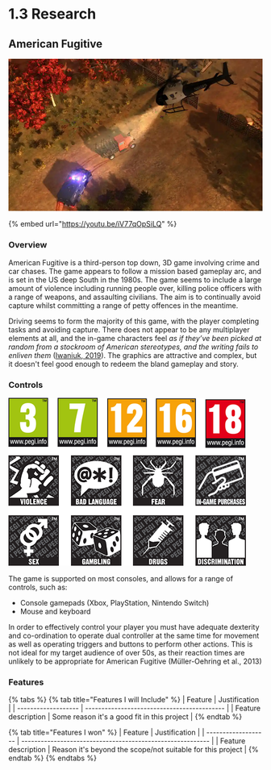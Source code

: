 # 1.3 Research

## American Fugitive

![A chase scene from American Fugitive](<../.gitbook/assets/image (6).png>)

{% embed url="https://youtu.be/iV77qOpSiLQ" %}

### Overview

American Fugitive is a third-person top down, 3D game involving crime and car chases. The game appears to follow a mission based gameplay arc, and is set in the US deep South in the 1980s. The game seems to include a large amount of violence including running people over, killing police officers with a range of weapons, and assaulting civilians. The aim is to continually avoid capture whilst committing a range of petty offences in the meantime.&#x20;

Driving seems to form the majority of this game, with the player completing tasks and avoiding capture. There does not appear to be any multiplayer elements at all, and the in-game characters feel _as if they’ve been picked at random from a stockroom of American stereotypes, and the writing fails to enliven them_ ([Iwaniuk, 2019](../reference-list.md)). The graphics are attractive and complex, but it doesn't feel good enough to redeem the bland gameplay and story.

### Controls

![Xbox Series X (left) and PlayStation5 (right) controllers](<../.gitbook/assets/image (4).png>)

The game is supported on most consoles, and allows for a range of controls, such as:

* Console gamepads (Xbox, PlayStation, Nintendo Switch)
* Mouse and keyboard

In order to effectively control your player you must have adequate dexterity and co-ordination to operate dual controller at the same time for movement as well as operating triggers and buttons to perform other actions. This is not ideal for my target audience of over 50s, as their reaction times are unlikely to be appropriate for American Fugitive (Müller-Oehring et al., 2013)

### Features

{% tabs %}
{% tab title="Features I will Include" %}
| Feature             | Justification                               |
| ------------------- | ------------------------------------------- |
| Feature description | Some reason it's a good fit in this project |
{% endtab %}

{% tab title="Features I won" %}
| Feature             | Justification                                              |
| ------------------- | ---------------------------------------------------------- |
| Feature description | Reason it's beyond the scope/not suitable for this project |
{% endtab %}
{% endtabs %}
